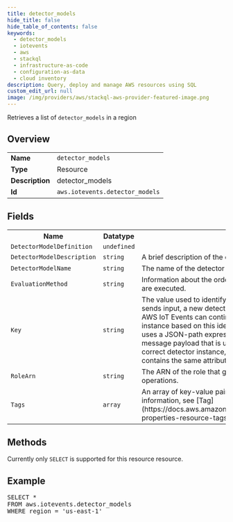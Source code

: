 ```yaml
---
title: detector_models
hide_title: false
hide_table_of_contents: false
keywords:
  - detector_models
  - iotevents
  - aws
  - stackql
  - infrastructure-as-code
  - configuration-as-data
  - cloud inventory
description: Query, deploy and manage AWS resources using SQL
custom_edit_url: null
image: /img/providers/aws/stackql-aws-provider-featured-image.png
---
```

Retrieves a list of <code>detector_models</code> in a region

## Overview
<table><tbody>
<tr><td><b>Name</b></td><td><code>detector_models</code></td></tr>
<tr><td><b>Type</b></td><td>Resource</td></tr>
<tr><td><b>Description</b></td><td>detector_models</td></tr>
<tr><td><b>Id</b></td><td><code>aws.iotevents.detector_models</code></td></tr>
</tbody></table>

## Fields
<table><tbody>
<tr><th>Name</th><th>Datatype</th><th>Description</th></tr>
<tr><td><code>DetectorModelDefinition</code></td><td><code>undefined</code></td><td></td></tr>
<tr><td><code>DetectorModelDescription</code></td><td><code>string</code></td><td>A brief description of the detector model.</td></tr>
<tr><td><code>DetectorModelName</code></td><td><code>string</code></td><td>The name of the detector model.</td></tr>
<tr><td><code>EvaluationMethod</code></td><td><code>string</code></td><td>Information about the order in which events are evaluated and how actions are executed.</td></tr>
<tr><td><code>Key</code></td><td><code>string</code></td><td>The value used to identify a detector instance. When a device or system sends input, a new detector instance with a unique key value is created. AWS IoT Events can continue to route input to its corresponding detector instance based on this identifying information.&lt;br&#x2F;&gt;&lt;br&#x2F;&gt;This parameter uses a JSON-path expression to select the attribute-value pair in the message payload that is used for identification. To route the message to the correct detector instance, the device must send a message payload that contains the same attribute-value.</td></tr>
<tr><td><code>RoleArn</code></td><td><code>string</code></td><td>The ARN of the role that grants permission to AWS IoT Events to perform its operations.</td></tr>
<tr><td><code>Tags</code></td><td><code>array</code></td><td>An array of key-value pairs to apply to this resource.&lt;br&#x2F;&gt;&lt;br&#x2F;&gt;For more information, see &#91;Tag&#93;(https:&#x2F;&#x2F;docs.aws.amazon.com&#x2F;AWSCloudFormation&#x2F;latest&#x2F;UserGuide&#x2F;aws-properties-resource-tags.html).</td></tr>

</tbody></table>

## Methods
Currently only <code>SELECT</code> is supported for this resource resource.

## Example
<pre>
SELECT *<br/>FROM aws.iotevents.detector_models<br/>WHERE region = 'us-east-1'
</pre>
